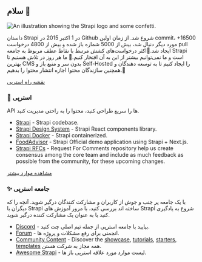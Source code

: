 ## سلام 👋

![An illustration showing the Strapi logo and some confetti.](https://user-images.githubusercontent.com/6065744/196881466-b2523d2a-77ed-4e69-a325-8d03ed7c6d36.png)



داستان Strapi در 1 اکتبر 2015 در Github شروع شد. از زمان اولین commit، +16500 مورد دیگر دنبال شد، بیش از 5000 شماره باز شده و بیش از 4800 درخواست pull ایجاد شد.🤯اکثر درخواست‌های کشش مرتبط با نقاط عطف مربوط به جامعه Strapi است و ما نمی‌توانیم بیشتر از این به آن افتخار کنیم.🙏
ما هر روز در تلاش هستیم تا بهترین CMS بدون سر و منبع باز و Self-Hosted را ایجاد کنیم تا به توسعه دهندگان و همچنین سازندگان محتوا اجازه انتشار محتوا را بدهیم.💪


[نقشه راه استرپی](https://feedback.strapi.io/)

### 🚀 استرپی

API ها را سریع طراحی کنید، محتوا را به راحتی مدیریت کنید.

- [Strapi](https://github.com/strapi/strapi) - Strapi codebase.
- [Strapi Design System](https://github.com/strapi/parts) - Strapi React components library.
- [Strapi Docker](https://github.com/strapi/strapi-docker) - Strapi containerized.
- [FoodAdvisor](https://github.com/strapi/foodadvisor) - Strapi Official demo application using Strapi + Next.js.
- [Strapi RFCs](https://github.com/strapi/rfcs) - Request For Comments repository help us create consensus among the core team and include as much feedback as possible from the community, for these upcoming changes.

[مشاهده موارد بیشتر](https://github.com/orgs/strapi/repositories)

### ✨ جامعه استرپی

با یک جامعه پر جنب و جوش از کاربران و مشارکت کنندگان درگیر شوید. آنچه را که دیگران با Strapi ساخته اند بررسی کنید، با مرور آموزش های Strapi شروع به یادگیری کنید یا به عنوان یک مشارکت کننده درگیر شوید.

- [Discord](https://discord.strapi.io) - بیایید با جامعه استرپی از جمله تیم اصلی چت کنید.
- [Forum](https://forum.strapi.io/) - انجمنی برای رفع مشکلات و پروژه ها.
- [Community Content](https://github.com/strapi/community-content) - Discover the [showcase](https://github.com/strapi/community-content/tree/master/showcase), [tutorials](https://github.com/strapi/community-content/tree/master/tutorials), [starters](https://github.com/strapi/community-content/tree/master/starters), [templates](https://github.com/strapi/community-content/tree/master/templates) همه مجاز به شرکت هستن.
- [Awesome Strapi](https://github.com/strapi/awesome-strapi) - لیست موارد مورد علاقه استرپی باز ها.
